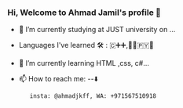 ### Hi, Welcome to Ahmad Jamil's profile 👋


- 🔭 I’m currently studying at JUST university on ...
- Languages I've learned 🛠 : 🇨‌➕➕,🧑‍💻🇵‌🇾‌🐍
- 🌱 I’m currently learning HTML ,css, c#...
- 📫 How to reach me: --⬇️

  
         insta: @ahmadjkff, WA: +971567510918

